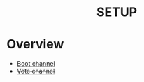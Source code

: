 <h1 align="center">
SETUP
</h1>

# Overview
- [Boot channel](https://raven-sgwc.github.io/Buckshot-Roulette-Discord-Bot/web/how-to/boot.html)
- ~~[Vote channel](https://raven-sgwc.github.io/Buckshot-Roulette-Discord-Bot/web/how-to/vote.html)~~